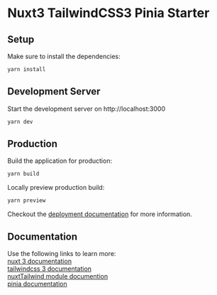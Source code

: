 # Nuxt3 TailwindCSS3 Pinia Starter

## Setup

Make sure to install the dependencies:

```bash
yarn install
```

## Development Server

Start the development server on http://localhost:3000

```bash
yarn dev
```

## Production

Build the application for production:

```bash
yarn build
```

Locally preview production build:

```bash
yarn preview
```

Checkout the [deployment documentation](https://v3.nuxtjs.org/guide/deploy/presets) for more information.

## Documentation

Use the following links to learn more:<br>
[nuxt 3 documentation](https://v3.nuxtjs.org)<br>
[tailwindcss 3 documentation](https://tailwindcss.com/docs/installation)<br>
[nuxtTailwind module documention](https://tailwindcss.nuxtjs.org/)<br>
[pinia documentation](https://pinia.vuejs.org/)<br>

